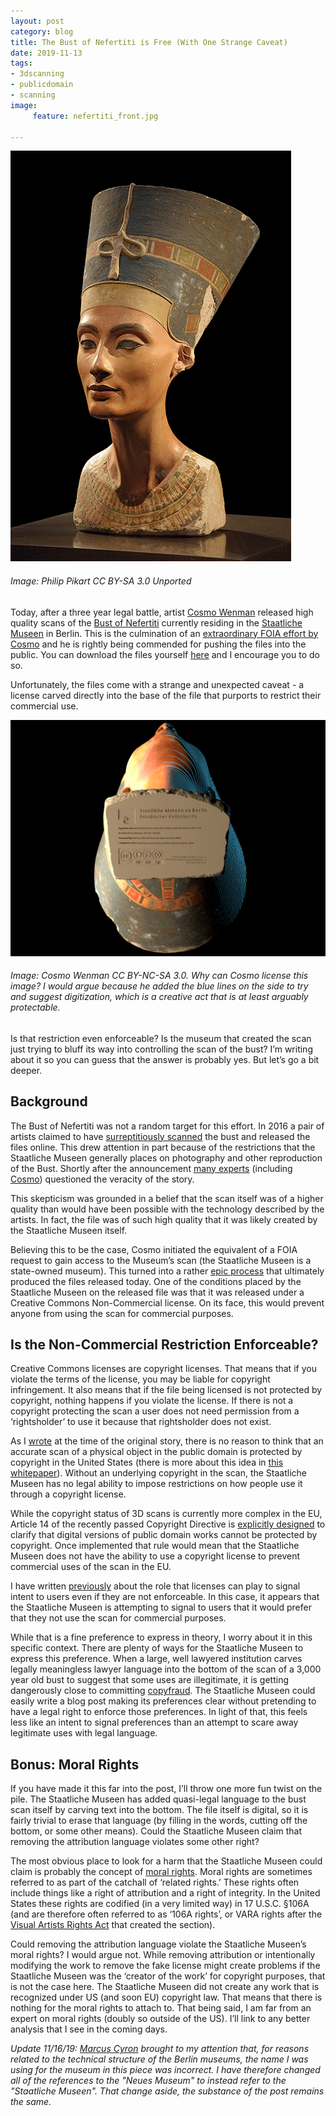 ```yaml
---
layout: post
category: blog
title: The Bust of Nefertiti is Free (With One Strange Caveat)
date: 2019-11-13
tags:
- 3dscanning
- publicdomain
- scanning
image:
     feature: nefertiti_front.jpg

---
```


![Nefertiti Scan](/images/nefertiti_front.jpg)

###### Image: Philip Pikart CC BY-SA 3.0 Unported

Today, after a three year legal battle, artist [Cosmo Wenman](https://cosmowenman.com/) released high quality scans of the [Bust of Nefertiti](https://en.wikipedia.org/wiki/Nefertiti_Bust) currently residing in the [Staatliche Museen](https://www.smb.museum/en/museums-institutions/neues-museum/home.html) in Berlin.  This is the culmination of an [extraordinary FOIA effort by Cosmo](https://reason.com/2019/11/13/a-german-museum-tried-to-hide-this-stunning-3d-scan-of-an-iconic-egyptian-artifact-today-you-can-see-it-for-the-first-time/) and he is rightly being commended for pushing the files into the public.  You can download the files yourself [here](https://www.thingiverse.com/thing:3974391) and I encourage you to do so.

Unfortunately, the files come with a strange and unexpected caveat - a license carved directly into the base of the file that purports to restrict their commercial use.

![Nefertiti License](/images/nefertiti_scan_license.png)
###### Image: Cosmo Wenman CC BY-NC-SA 3.0. Why can Cosmo license this image? I would argue because he added the blue lines on the side to try and suggest digitization, which is a creative act that is at least arguably protectable.

Is that restriction even enforceable?  Is the museum that created the scan just trying to bluff its way into controlling the scan of the bust?  I’m writing about it so you can guess that the answer is probably yes.  But let’s go a bit deeper.

## Background

The Bust of Nefertiti was not a random target for this effort. In 2016 a pair of artists claimed to have [surreptitiously scanned](https://www.nytimes.com/2016/03/02/arts/design/other-nefertiti-3d-printer.html) the bust and released the files online.  This drew attention in part because of the restrictions that the Staatliche Museen generally places on photography and other reproduction of the Bust.  Shortly after the announcement [many experts](https://www.nytimes.com/2016/03/02/arts/design/other-nefertiti-3d-printer.html) (including [Cosmo](https://cosmowenman.com/2016/03/08/the-nefertiti-3d-scan-heist-is-a-hoax/)) questioned the veracity of the story.  

This skepticism was grounded in a belief that the scan itself was of a higher quality than would have been possible with the technology described by the artists.  In fact, the file was of such high quality that it was likely created by the Staatliche Museen itself.

Believing this to be the case, Cosmo initiated the equivalent of a FOIA request to gain access to the Museum’s scan (the Staatliche Museen is a state-owned museum).  This turned into a rather [epic process](https://reason.com/2019/11/13/a-german-museum-tried-to-hide-this-stunning-3d-scan-of-an-iconic-egyptian-artifact-today-you-can-see-it-for-the-first-time/) that ultimately produced the files released today.  One of the conditions placed by the Staatliche Museen on the released file was that it was released under a Creative Commons Non-Commercial license. On its face, this would prevent anyone from using the scan for commercial purposes.

## Is the Non-Commercial Restriction Enforceable?

Creative Commons licenses are copyright licenses.  That means that if you violate the terms of the license, you may be liable for copyright infringement.  It also means that if the file being licensed is not protected by copyright, nothing happens if you violate the license.  If there is not a copyright protecting the scan a user does not need permission from a ‘rightsholder’ to use it because that rightsholder does not exist.

As I [wrote](https://michaelweinberg.org/post/140380940730/the-bust-of-nefertiti-who-owns-the-copyright-to) at the time of the original story, there is no reason to think that an accurate scan of a physical object in the public domain is protected by copyright in the United States (there is more about this idea in [this whitepaper](https://michaelweinberg.org/post/145249263845/new-whitepaper-on-3d-scanning-and-the-lack-of)).  Without an underlying copyright in the scan, the Staatliche Museen has no legal ability to impose restrictions on how people use it through a copyright license.  

While the copyright status of 3D scans is currently more complex in the EU, Article 14 of the recently passed Copyright Directive is [explicitly designed](https://www.communia-association.org/2019/06/25/implementing-copyright-directive-protecting-public-domain-article-14/) to clarify that digital versions of public domain works cannot be protected by copyright.  Once implemented that rule would mean that the Staatliche Museen does not have the ability to use a copyright license to prevent commercial uses of the scan in the EU.

I have written [previously](https://michaelweinberg.org/post/161404432100/disclaim-and-request-a-way-forward-for-creative) about the role that licenses can play to signal intent to users even if they are not enforceable. In this case, it appears that the Staatliche Museen is attempting to signal to users that it would prefer that they not use the scan for commercial purposes.

While that is a fine preference to express in theory, I worry about it in this specific context.  There are plenty of ways for the Staatliche Museen to express this preference.  When a large, well lawyered institution carves legally meaningless lawyer language into the bottom of the scan of a 3,000 year old bust to suggest that some uses are illegitimate, it is getting dangerously close to committing [copyfraud](https://michaelweinberg.org/post/109815466035/doubling-down-on-copyfraud-you-dont-need).  The Staatliche Museen could easily write a blog post making its preferences clear without pretending to have a legal right to enforce those preferences.  In light of that, this feels less like an intent to signal preferences than an attempt to scare away legitimate uses with legal language.

## Bonus: Moral Rights

If you have made it this far into the post, I’ll throw one more fun twist on the pile.  The Staatliche Museen has added quasi-legal language to the bust scan itself by carving text into the bottom.  The file itself is digital, so it is fairly trivial to erase that language (by filling in the words, cutting off the bottom, or some other means).  Could the Staatliche Museen claim that removing the attribution language violates some other right?

The most obvious place to look for a harm that the Staatliche Museen could claim is probably the concept of [moral rights](https://en.wikipedia.org/wiki/Moral_rights). Moral rights are sometimes referred to as part of the catchall of ‘related rights.’  These rights often include things like a right of attribution and a right of integrity.  In the United States these rights are codified (in a very limited way) in 17 U.S.C. §106A (and are therefore often referred to as ‘106A rights’, or VARA rights after the [Visual Artists Rights Act](https://en.wikipedia.org/wiki/Visual_Artists_Rights_Act) that created the section).

Could removing the attribution language violate the Staatliche Museen’s moral rights?  I would argue not.  While removing attribution or intentionally modifying the work to remove the fake license might create problems if the Staatliche Museen was the ‘creator of the work’ for copyright purposes, that is not the case here.  The Staatliche Museen did not create any work that is recognized under US (and soon EU) copyright law.  That means that there is nothing for the moral rights to attach to.  That being said, I am far from an expert on moral rights (doubly so outside of the US).  I’ll link to any better analysis that I see in the coming days.  

*Update 11/16/19:  [Marcus Cyron](https://www.wikidata.org/wiki/Q15080578) brought to my attention that, for reasons related to the technical structure of the Berlin museums, the name I was using for the museum in this piece was incorrect. I have therefore changed all of the references to the "Neues Museum" to instead refer to the "Staatliche Museen".  That change aside, the substance of the post remains the same.*

